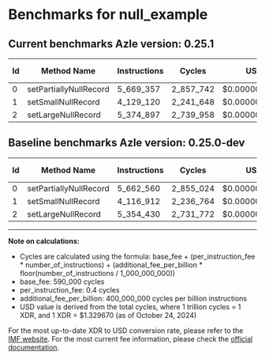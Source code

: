 # Benchmarks for null_example

## Current benchmarks Azle version: 0.25.1

| Id  | Method Name            | Instructions | Cycles    | USD           | USD/Million Calls | Change                           |
| --- | ---------------------- | ------------ | --------- | ------------- | ----------------- | -------------------------------- |
| 0   | setPartiallyNullRecord | 5_669_357    | 2_857_742 | $0.0000037999 | $3.79             | <font color="red">+6_797</font>  |
| 1   | setSmallNullRecord     | 4_129_120    | 2_241_648 | $0.0000029807 | $2.98             | <font color="red">+12_208</font> |
| 2   | setLargeNullRecord     | 5_374_897    | 2_739_958 | $0.0000036432 | $3.64             | <font color="red">+20_467</font> |

## Baseline benchmarks Azle version: 0.25.0-dev

| Id  | Method Name            | Instructions | Cycles    | USD           | USD/Million Calls |
| --- | ---------------------- | ------------ | --------- | ------------- | ----------------- |
| 0   | setPartiallyNullRecord | 5_662_560    | 2_855_024 | $0.0000037962 | $3.79             |
| 1   | setSmallNullRecord     | 4_116_912    | 2_236_764 | $0.0000029742 | $2.97             |
| 2   | setLargeNullRecord     | 5_354_430    | 2_731_772 | $0.0000036324 | $3.63             |

---

**Note on calculations:**

- Cycles are calculated using the formula: base_fee + (per_instruction_fee \* number_of_instructions) + (additional_fee_per_billion \* floor(number_of_instructions / 1_000_000_000))
- base_fee: 590_000 cycles
- per_instruction_fee: 0.4 cycles
- additional_fee_per_billion: 400_000_000 cycles per billion instructions
- USD value is derived from the total cycles, where 1 trillion cycles = 1 XDR, and 1 XDR = $1.329670 (as of October 24, 2024)

For the most up-to-date XDR to USD conversion rate, please refer to the [IMF website](https://www.imf.org/external/np/fin/data/rms_sdrv.aspx).
For the most current fee information, please check the [official documentation](https://internetcomputer.org/docs/current/developer-docs/gas-cost#execution).
